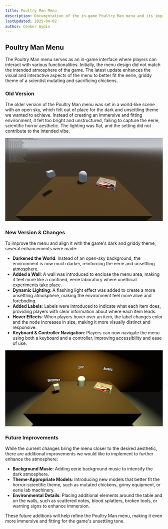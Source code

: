 ```yaml
---
title: Poultry Man Menu
description: Documentation of the in-game Poultry Man menu and its improvements.
lastUpdated: 2025-04-02
author: Cenker Aydin
---
```


## Poultry Man Menu

The Poultry Man menu serves as an in-game interface where players can interact with various functionalities. Initially, the menu design did not match the intended atmosphere of the game. The latest update enhances the visual and interactive aspects of the menu to better fit the eerie, griddy theme of a scientist mutating and sacrificing chickens.

### Old Version

The older version of the Poultry Man menu was set in a world-like scene with an open sky, which felt out of place for the dark and unsettling theme we wanted to achieve. Instead of creating an immersive and fitting environment, it felt too bright and unstructured, failing to capture the eerie, scientific horror aesthetic. The lighting was flat, and the setting did not contribute to the intended vibe.

![Old Poultry Man Menu](../../../../../assets/fowl-play/gameplay/user-interface/poultry-man-menu/poultryman_old.png)

### New Version & Changes

To improve the menu and align it with the game's dark and griddy theme, several enhancements were made:

- **Darkened the World**: Instead of an open-sky background, the environment is now much darker, reinforcing the eerie and unsettling atmosphere.
- **Added a Wall**: A wall was introduced to enclose the menu area, making it feel more like a confined, eerie laboratory where unethical experiments take place.
- **Dynamic Lighting**: A flashing light effect was added to create a more unsettling atmosphere, making the environment feel more alive and foreboding.
- **Added Labels**: Labels were introduced to indicate what each item does, providing players with clear information about where each item leads.
- **Hover Effects**: When players hover over an item, the label changes color and the node increases in size, making it more visually distinct and responsive.
- **Keyboard & Controller Navigation**: Players can now navigate the menu using both a keyboard and a controller, improving accessibility and ease of use.

![New Poultry Man Menu](../../../../../assets/fowl-play/gameplay/user-interface/poultry-man-menu/poultryman_new.png)

### Future Improvements

While the current changes bring the menu closer to the desired aesthetic, there are additional improvements we would like to implement to further enhance the atmosphere:

- **Background Music**: Adding eerie background music to intensify the dark atmosphere.
- **Theme-Appropriate Models**: Introducing new models that better fit the horror-scientific theme, such as mutated chickens, grimy equipment, or eerie lab machinery.
- **Environmental Details**: Placing additional elements around the table and on the walls, such as scattered notes, blood splatters, broken tools, or warning signs to enhance immersion.

These future additions will help refine the Poultry Man menu, making it even more immersive and fitting for the game's unsettling tone.
